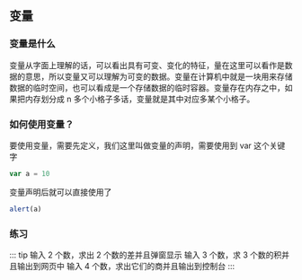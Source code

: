 ## 变量

### 变量是什么

变量从字面上理解的话，可以看出具有可变、变化的特征，量在这里可以看作是数据的意思，所以变量又可以理解为可变的数据。变量在计算机中就是一块用来存储数据的临时空间，也可以看成是一个存储数据的临时容器。变量存在内存之中，如果把内存划分成 n 多个小格子多话，变量就是其中对应多某个小格子。

### 如何使用变量？

要使用变量，需要先定义，我们这里叫做变量的声明，需要使用到 var 这个关键字

```js
var a = 10
```

变量声明后就可以直接使用了

```js
alert(a)
```

### 练习

::: tip
输入 2 个数，求出 2 个数的差并且弹窗显示
输入 3 个数，求 3 个数的积并且输出到网页中
输入 4 个数，求出它们的商并且输出到控制台
:::
